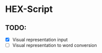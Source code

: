 # HEX-Script

## TODO:
- [X] Visual representation input
- [ ] Visual representation to word conversion
